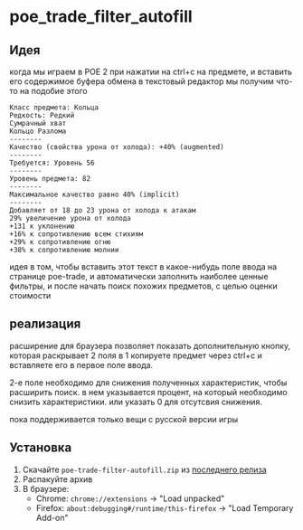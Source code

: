 # poe_trade_filter_autofill

## Идея

когда мы играем в POE 2 при нажатии на ctrl+c на предмете, и вставить его содержимое буфера обмена
в текстовый редактор мы получим что-то на подобие этого

```
Класс предмета: Кольца
Редкость: Редкий
Сумрачный хват
Кольцо Разлома
--------
Качество (свойства урона от холода): +40% (augmented)
--------
Требуется: Уровень 56
--------
Уровень предмета: 82
--------
Максимальное качество равно 40% (implicit)
--------
Добавляет от 18 до 23 урона от холода к атакам
29% увеличение урона от холода
+131 к уклонению
+16% к сопротивлению всем стихиям
+29% к сопротивлению огню
+38% к сопротивлению молнии
```

идея в том, чтобы вставить этот текст в какое-нибудь поле ввода на странице poe-trade,
и автоматически заполнить наиболее ценные фильтры, и после начать поиск похожих предметов,
с целью оценки стоимости

## реализация

расширение для браузера позволяет показать дополнительную кнопку, которая раскрывает 2 поля
в 1 копируете предмет через ctrl+c и вставляете его в первое поле ввода.

2-е поле необходимо для снижения полученных характеристик, чтобы расширить поиск. в нем указывается процент,
на который необходимо снизить характеристики. или указать 0 для отсутсвия снижения.

пока поддерживается только вещи с русской версии игры

## Установка

1. Скачайте `poe-trade-filter-autofill.zip` из [последнего релиза](https://github.com/Mopsen72/poe_trade_filter_autofill/releases)
2. Распакуйте архив
3. В браузере:
    - Chrome: `chrome://extensions` → "Load unpacked"
    - Firefox: `about:debugging#/runtime/this-firefox` → "Load Temporary Add-on"
